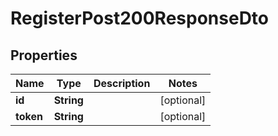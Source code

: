 
# RegisterPost200ResponseDto

## Properties

Name | Type | Description | Notes
------------ | ------------- | ------------- | -------------
**id** | **String** |  |  [optional]
**token** | **String** |  |  [optional]




